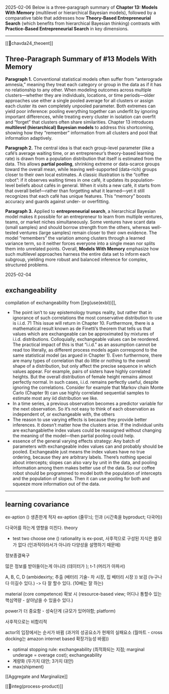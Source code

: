 2025-02-06
Below is a three-paragraph summary of **Chapter 13: Models With Memory** (multilevel or hierarchical Bayesian models), followed by a comparative table that addresses how **Theory-Based Entrepreneurial Search** (which benefits from hierarchical Bayesian thinking) contrasts with **Practice-Based Entrepreneurial Search** in key dimensions.

---

[[📜chavda24_theoent]]
## **Three-Paragraph Summary of #13 Models With Memory**

**Paragraph 1.** Conventional statistical models often suffer from “anterograde amnesia,” meaning they treat each category or group in the data as if it has no relationship to any other. When modeling outcomes across multiple clusters—whether they are individuals, locations, or time periods—older approaches use either a single pooled average for all clusters or assign each cluster its own completely unpooled parameter. Both extremes can yield poor inference: pooling everything together can underfit by ignoring important differences, while treating every cluster in isolation can overfit and “forget” that clusters often share similarities. Chapter 13 introduces **multilevel (hierarchical) Bayesian models** to address this shortcoming, showing how they “remember” information from all clusters and pool that information adaptively.

**Paragraph 2.** The central idea is that each group-level parameter (like a café’s average waiting time, or an entrepreneur’s theory-based learning rate) is drawn from a population distribution that itself is estimated from the data. This allows **partial pooling**, shrinking extreme or data-scarce groups toward the overall mean, while leaving well-supported (data-rich) groups closer to their own local estimates. A classic illustration is the “coffee robot”: if it observes waiting times in one café, it updates its population-level beliefs about cafés in general. When it visits a new café, it starts from that overall belief—rather than forgetting what it learned—yet it still recognizes that each café has unique features. This “memory” boosts accuracy and guards against under- or overfitting.

**Paragraph 3.** Applied to **entrepreneurial search**, a hierarchical Bayesian model makes it possible for an entrepreneur to learn from multiple ventures, teams, or market niches simultaneously. Some ventures have scant data (small samples) and should borrow strength from the others, whereas well-tested ventures (large samples) remain closer to their own evidence. The model “remembers” the variation among clusters through a learned variance term, so it neither forces everyone into a single mean nor splits them into unrelated points. Overall, **Models With Memory** emphasize how such multilevel approaches harness the entire data set to inform each subgroup, yielding more robust and balanced inference for complex, structured problems.


2025-02-04
## exchangeability

compilation of exchangeability from [[eg(use(exbl))]],

- The point isn’t to say epistemology trumps reality, but rather that in ignorance of such correlations the most conservative distribution to use is i.i.d. 71 This issue will return in Chapter 10. Furthermore, there is a mathematical result known as de Finetti’s theorem that tells us that values which are exchangeable can be approximated by mixtures of i.i.d. distributions. Colloquially, exchangeable values can be reordered. The practical impact of this is that “i.i.d.” as an assumption cannot be read too literally, as different process models again correspond to the same statistical model (as argued in Chapter 1). Even furthermore, there are many types of correlation that do little or nothing to the overall shape of a distribution, but only affect the precise sequence in which values appear. For example, pairs of sisters have highly correlated heights. But the overall distribution of female height remains almost perfectly normal. In such cases, i.i.d. remains perfectly useful, despite ignoring the correlations. Consider for example that Markov chain Monte Carlo (Chapter 9) can use highly correlated sequential samples to estimate most any iid distribution we like.
- In a time series, a previous observation becomes a predictor variable for the next observation. So it’s not easy to think of each observation as independent of, or exchangeable with, the others
- The reason to use varying effects is because they provide better inferences. It doesn’t matter how the clusters arise. If the individual units are exchangablethe index values could be reassigned without changing the meaning of the model—then partial pooling could help.
- essence of the general varying effects strategy: Any batch of parameters with exchangeable index values can and probably should be pooled. Exchangeable just means the index values have no true ordering, because they are arbitrary labels. There’s nothing special about intercepts; slopes can also vary by unit in the data, and pooling information among them makes better use of the data. So our coffee robot should be programmed to model both the population of intercepts and the population of slopes. Then it can use pooling for both and squeeze more information out of the data.



----

## learning covariance


ex-aption ()
생존한게 적자
ex-aption (줄무늬; 인과 (시간축을 byproduct; 다국어))

다국어를 하는게 영향을 미친다. theory 
- test two choose one ()
rationality is ex-post, 사후적으로 구성된 지식은 쓸모가 없다 (인과적이라서가 아니라 다양성을 설명하기 때문에)

정보종결욕구

많은 정보를 받아들이는게 아니라 (데이터가 ); t-1 (머리가 아파서)

A, B, C, D (ambidexirty; 추출 (배터리 기술- 차 시장, 집 배터리 시장 ))
보검 (누구나 다 이길수 있다.) -> 다 잘 할수 있다. (10배는 잘 하는)

material (core competence) 확보 시 (resource-based view; 어디나 통할수 있는 핵심역량 - 살아남을 수 있을수 있다.)

power가 더 중요함 - 성숙단계 (규모가 있어야함; platform)

사후적으로는 비합리적

actor의 입장에서는 순서가 바뀜 (과거의 성공요소가 현재의 실패요소 (월마트 - cross docking는 amazon internet based 확장가능성 바뀜))

- optimal stopping rule: exchangeability (최적화되는 지점; marginal underage = overage cost); exchangeability 
- 계량화 (두가지 대안; 3가지 대안)
- max(shipment)

[[Aggregate and Marginalize]]

[[💠integ(process-product)]]